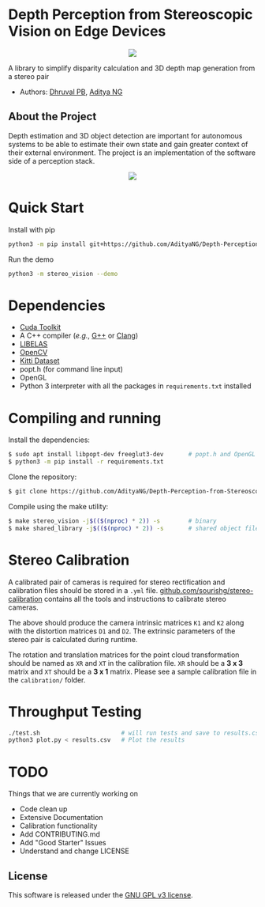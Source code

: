 # Depth Perception from Stereoscopic Vision on Edge Devices

<p align="center">
    <img src="imgs/fsds.gif">
</p>

A library to simplify disparity calculation and 3D depth map generation from a stereo pair
- Authors: [Dhruval PB](http://github.com/Dhruval360), [Aditya NG](http://github.com/AdityaNG)

## About the Project

Depth estimation and 3D object detection are important for autonomous systems to be able to estimate their own state and gain greater context of their external environment. The project is an implementation of the software side of a perception stack.

<p align="center">
    <img src="imgs/single_loop.gif">
</p>

# Quick Start

Install with pip
```bash
python3 -m pip install git+https://github.com/AdityaNG/Depth-Perception-from-Stereoscopic-Vision-on-Edge-Devices.git
```

Run the demo
```bash
python3 -m stereo_vision --demo
```

# Dependencies

- [Cuda Toolkit](https://developer.nvidia.com/cuda-downloads)
- A C++ compiler (*e.g.*, [G++](http://gcc.gnu.org/) or [Clang](https://clang.llvm.org/))
- [LIBELAS](http://www.cvlibs.net/software/libelas/) 
- [OpenCV](https://github.com/opencv/opencv)
- [Kitti Dataset](https://meet.google.com/linkredirect?authuser=0&dest=http%3A%2F%2Fwww.cvlibs.net%2Fdatasets%2Fkitti%2F)
- popt.h (for command line input)
- OpenGL
- Python 3 interpreter with all the packages in `requirements.txt` installed


# Compiling and running

Install the dependencies:

```bash
$ sudo apt install libpopt-dev freeglut3-dev       # popt.h and OpenGL
$ python3 -m pip install -r requirements.txt
```

Clone the repository:

```bash
$ git clone https://github.com/AdityaNG/Depth-Perception-from-Stereoscopic-Vision-on-Edge-Devices.git
```

Compile using the make utility:

```bash
$ make stereo_vision -j$(($(nproc) * 2)) -s        # binary
$ make shared_library -j$(($(nproc) * 2)) -s       # shared object file
```

# Stereo Calibration

A calibrated pair of cameras is required for stereo rectification and calibration files should be stored in a `.yml` file. 
[github.com/sourishg/stereo-calibration](https://github.com/sourishg/stereo-calibration) contains all the tools and instructions to calibrate stereo cameras.

The above should produce the camera intrinsic matrices `K1` and `K2` along with the distortion matrices `D1` and `D2`.
The extrinsic parameters of the stereo pair is calculated during runtime.

The rotation and translation matrices for the point cloud transformation should be named as `XR` and `XT` in the calibration file. `XR` should be a **3 x 3** 
matrix and `XT` should be a **3 x 1** matrix. Please see a sample calibration file in the `calibration/` folder.

# Throughput Testing

```bash
./test.sh                       # will run tests and save to results.csv
python3 plot.py < results.csv   # Plot the results
```

# TODO 

Things that we are currently working on

 - Code clean up
 - Extensive Documentation
 - Calibration functionality
 - Add CONTRIBUTING.md
 - Add "Good Starter" Issues
 - Understand and change LICENSE

## License

This software is released under the [GNU GPL v3 license](LICENSE).
